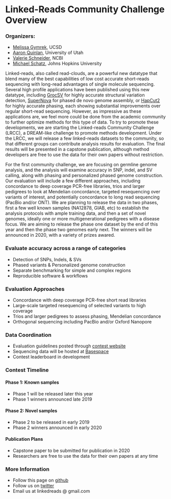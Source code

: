 # Linked-Reads Community Challenge Overview

### Organizers:
- [Melissa Gymrek](https://gymreklab.github.io/), UCSD
- [Aaron Quinlan](http://quinlanlab.org/), University of Utah
- [Valerie Schneider](https://www.linkedin.com/in/valerie-schneider-45aa82b4/), NCBI
- [Michael Schatz](http://schatz-lab.org), Johns Hopkins University

Linked-reads, also called read-clouds, are a powerful new datatype that blend many of the best capabilities of low cost accurate short-reads sequencing with long-read advantages of single molecule sequencing. Several high profile applications have been published using this new datatype, including [GrocSV](https://www.nature.com/articles/nmeth.4366) for highly accurate structural variation detection, [SuperNova](https://genome.cshlp.org/content/27/5/757) for phased de novo genome assembly, or [HapCut2](https://genome.cshlp.org/content/27/5/801.full) for highly accurate phasing, each showing substantial improvements over regular short-read sequencing. However, as impressive as these applications are, we feel more could be done from the academic community to further optimize methods for this type of data. To try to promote these developments, we are starting the Linked-reads Community Challenge (LRCC), a DREAM-like challenge to promote methods development. Under the LRCC, we will release a few linked-reads datasets to the community, so that different groups can contribute analysis results for evaluation. The final results will be presented in a capstone publication, although method developers are free to use the data for their own papers without restriction. 

For the first community challenge, we are focusing on germline genome analysis, and the analysis will examine accuracy in SNP, indel, and SV calling, along with phasing and personalized phased genome construction. Our evaluation will include a few different approaches, including concordance to deep coverage PCR-free libraries, trios and larger pedigrees to look at Mendelian concordance, targeted resequencing over variants of interest, and potentially concordance to long read sequencing (PacBio and/or ONT). We are planning to release the data in two phases, first a few well known samples (NA12878, GIAB, etc) to establish the analysis protocols with ample training data, and then a set of novel genomes, ideally one or more multigenerational pedigrees with a disease focus. We are aiming to release the phase one dataset by the end of this year and then the phase two genomes early next. The winners will be announced in 2020, with a variety of prizes awared.

### Evaluate accuracy across a range of categories
- Detection of SNPs, Indels, & SVs
- Phased variants & Personalized genome construction
- Separate benchmarking for simple and complex regions
- Reproducible software & workflows

### Evaluation Approaches
- Concordance with deep coverage PCR-free short read libraries
- Large-scale targeted resequencing of selected variants to high coverage
- Trios and larger pedigrees to assess phasing, Mendelian concordance
- Orthogonal sequencing including PacBio and/or Oxford Nanopore

### Data Coordination
- Evaluation guidelines posted through [contest website](http://linkedreads.github.io)
- Sequencing data will be hosted at [Basespace](https://basespace.illumina.com)
- Contest leaderboard in development

### Contest Timeline

#### Phase 1: Known samples
  - Phase 1 will be released later this year
  - Phase 1 winners announced late 2019

#### Phase 2: Novel samples
  - Phase 2 to be released in early 2019
  - Phase 2 winners announced in early 2020

#### Publication Plans
  - Capstone paper to be submitted for publication in 2020
  - Researchers are free to use the data for their own papers at any time
  
### More Information
- Follow this page on [github](https://github.com/linkedreads/linkedreads.github.io)
- Follow us on [twitter](https://twitter.com/linkedreads)
- Email us at linkedreads @ gmail.com







